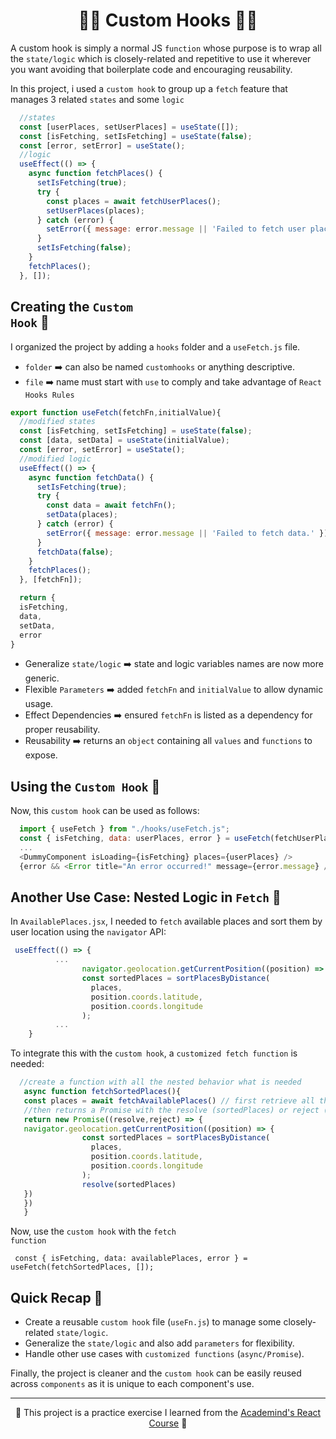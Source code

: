 <h1 align="center">🧙‍♂️ Custom Hooks 🧙‍♂️</h1>

A custom hook is simply a normal JS <code>function</code> whose purpose is to wrap all the <code>state/logic</code> which is closely-related and repetitive to use it wherever you want avoiding that boilerplate code and encouraging reusability. 

In this project, i used a <code>custom hook</code> to group up a <code>fetch</code> feature that manages 3 related <code>states</code> and some <code>logic</code>

```javascript
  //states
  const [userPlaces, setUserPlaces] = useState([]);
  const [isFetching, setIsFetching] = useState(false);
  const [error, setError] = useState();
  //logic
  useEffect(() => {
    async function fetchPlaces() {
      setIsFetching(true);
      try {
        const places = await fetchUserPlaces();
        setUserPlaces(places);
      } catch (error) {
        setError({ message: error.message || 'Failed to fetch user places.' });
      }
      setIsFetching(false);
    }
    fetchPlaces();
  }, []);
```

## Creating the <code>Custom Hook</code> 🔧

I organized the project by adding a <code>hooks</code> folder and a <code>useFetch.js</code> file. 

- <code>folder</code> ➡️ can also be named <code>customhooks</code> or anything descriptive.
- <code>file</code> ➡️ name must start with <code>use</code> to comply and take advantage of <code>React Hooks Rules</code>

```javascript
export function useFetch(fetchFn,initialValue){
  //modified states
  const [isFetching, setIsFetching] = useState(false);
  const [data, setData] = useState(initialValue);
  const [error, setError] = useState();
  //modified logic
  useEffect(() => {
    async function fetchData() {
      setIsFetching(true);
      try {
        const data = await fetchFn();
        setData(places);
      } catch (error) {
        setError({ message: error.message || 'Failed to fetch data.' });
      }
      fetchData(false);
    }
    fetchPlaces();
  }, [fetchFn]);

  return {
  isFetching,
  data,
  setData,
  error
}
```

- Generalize <code>state/logic</code> ➡️ state and logic variables names are now more generic.
- Flexible <code>Parameters</code> ➡️ added <code>fetchFn</code> and <code>initialValue</code> to allow dynamic usage.
- Effect Dependencies ➡️ ensured <code>fetchFn</code> is listed as a dependency for proper reusability.
- Reusability ➡️ returns an <code>object</code> containing all <code>values</code> and <code>functions</code> to expose.

## Using the <code>Custom Hook</code> 🔄

Now, this <code>custom hook</code> can be used as follows:

```javascript
  import { useFetch } from "./hooks/useFetch.js";
  const { isFetching, data: userPlaces, error } = useFetch(fetchUserPlaces, []);
  ...
  <DummyComponent isLoading={isFetching} places={userPlaces} />
  {error && <Error title="An error occurred!" message={error.message} />}
```

## Another Use Case: Nested Logic in <code>Fetch</code> 🎩
In <code>AvailablePlaces.jsx</code>, I needed to <code>fetch</code> available places and sort them by user location using the <code>navigator</code> API:

```javascript
 useEffect(() => {
          ...
                navigator.geolocation.getCurrentPosition((position) => {
                const sortedPlaces = sortPlacesByDistance(
                  places,
                  position.coords.latitude,
                  position.coords.longitude
                );
          ...
    }
```

To integrate this with the <code>custom hook</code>, a <code>customized fetch function</code> is needed:
```javascript
  //create a function with all the nested behavior what is needed
   async function fetchSortedPlaces(){
   const places = await fetchAvailablePlaces() // first retrieve all that places
   //then returns a Promise with the resolve (sortedPlaces) or reject (not handled in this case)
   return new Promise((resolve,reject) => {
   navigator.geolocation.getCurrentPosition((position) => {
                const sortedPlaces = sortPlacesByDistance(
                  places,
                  position.coords.latitude,
                  position.coords.longitude
                );
                resolve(sortedPlaces)
   })
   })
   }
```
Now, use the <code>custom hook</code> with the <code>fetch function</code>

 <code> const { isFetching, data: availablePlaces, error } = useFetch(fetchSortedPlaces, []); </code>
 
## Quick Recap 🔄

- Create a reusable <code>custom hook</code> file (<code>useFn.js</code>) to manage some closely-related <code>state/logic</code>.
- Generalize the <code>state/logic</code> and also add <code>parameters</code> for flexibility.
- Handle other use cases with <code>customized functions</code> (<code>async/Promise</code>).

Finally, the project is cleaner and the <code>custom hook</code> can be easily reused across <code>components</code> as it is unique to each component's use.


---
<p align="center">🐸 This project is a practice exercise I learned from the <a href='https://www.udemy.com/course/react-the-complete-guide-incl-redux/?couponCode=ST7MT110524'>Academind's React Course</a> 🐸</p>

